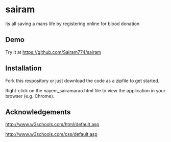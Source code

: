 # sairam

its all saving a mans life by registering online for blood donation

## Demo

Try it at https://github.com/Sairam774/sairam

## Installation

Fork this respository or just download the code as a zipfile to get started. 

Right-click on the nayeni_sairamarao.html file to view the application in your browser (e.g. Chrome). 

## Acknowledgements

http://www.w3schools.com/html/default.asp

http://www.w3schools.com/css/default.asp
